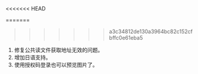 <<<<<<< HEAD

=======
>>>>>>> a3c34812de130a3964bc82c152cfbffc0e61eba5
1. 修复公共读文件获取地址无效的问题。
2. 增加日语支持。
3. 使用授权码登录也可以预览图片了。
